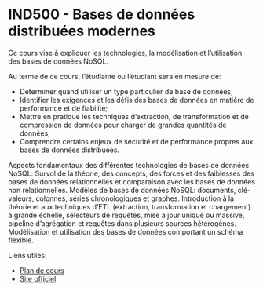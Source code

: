 <h1>IND500 - Bases de données distribuées modernes</h1>

Ce cours vise à expliquer les technologies, la modélisation et l’utilisation des bases de données NoSQL.

Au terme de ce cours, l’étudiante ou l’étudiant sera en mesure de:
- Déterminer quand utiliser un type particulier de base de données;
- Identifier les exigences et les défis des bases de données en matière de performance et de fiabilité;
- Mettre en pratique les techniques d’extraction, de transformation et de compression de données pour 
  charger de grandes quantités de données;
- Comprendre certains enjeux de sécurité et de performance propres aux bases de données distribuées.

Aspects fondamentaux des différentes technologies de bases de données NoSQL. Survol de la théorie, des 
concepts, des forces et des faiblesses des bases de données relationnelles et comparaison avec les bases 
de données non relationnelles. Modèles de bases de données NoSQL: documents, clé-valeurs, colonnes, séries 
chronologiques et graphes. Introduction à la théorie et aux techniques d’ETL (extraction, transformation 
et chargement) à grande échelle, sélecteurs de requêtes, mise à jour unique ou massive, pipeline 
d’agrégation et requêtes dans plusieurs sources hétérogènes. Modélisation et utilisation des bases de 
données comportant un schéma flexible.

Liens utiles:
- [Plan de cours](https://uquebec-ets.github.io/IND500/cours/plan_de_cours)
- [Site officiel](https://www.etsmtl.ca/etudes/cours/ind500)
